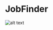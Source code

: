 # JobFinder

![alt text](Users/scottkerkove/Desktop/Portfolio2/images/getJobs/GJ1.png "Description goes here")
